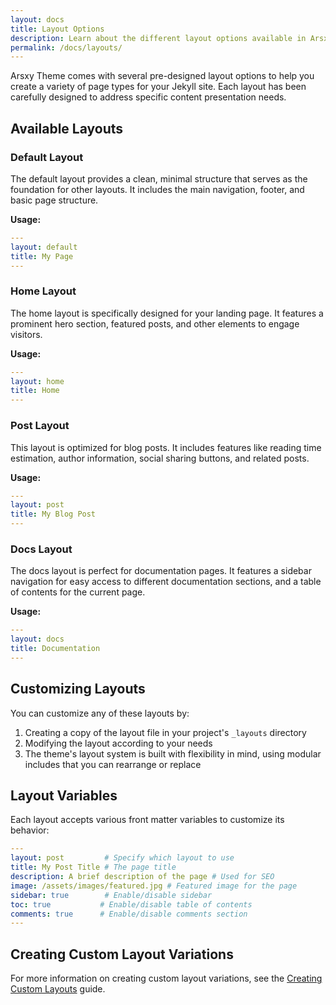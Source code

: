 ```yaml
---
layout: docs
title: Layout Options
description: Learn about the different layout options available in Arsxy Theme
permalink: /docs/layouts/
---
```

Arsxy Theme comes with several pre-designed layout options to help you create a variety of page types for your Jekyll site. Each layout has been carefully designed to address specific content presentation needs.

## Available Layouts

### Default Layout
The default layout provides a clean, minimal structure that serves as the foundation for other layouts. It includes the main navigation, footer, and basic page structure.

**Usage:**
```yaml
---
layout: default
title: My Page
---
```

### Home Layout
The home layout is specifically designed for your landing page. It features a prominent hero section, featured posts, and other elements to engage visitors.

**Usage:**
```yaml
---
layout: home
title: Home
---
```

### Post Layout
This layout is optimized for blog posts. It includes features like reading time estimation, author information, social sharing buttons, and related posts.

**Usage:**
```yaml
---
layout: post
title: My Blog Post
---
```

### Docs Layout
The docs layout is perfect for documentation pages. It features a sidebar navigation for easy access to different documentation sections, and a table of contents for the current page.

**Usage:**
```yaml
---
layout: docs
title: Documentation
---
```

## Customizing Layouts

You can customize any of these layouts by:

1. Creating a copy of the layout file in your project's `_layouts` directory
2. Modifying the layout according to your needs
3. The theme's layout system is built with flexibility in mind, using modular includes that you can rearrange or replace

## Layout Variables

Each layout accepts various front matter variables to customize its behavior:

```yaml
---
layout: post         # Specify which layout to use
title: My Post Title # The page title
description: A brief description of the page # Used for SEO
image: /assets/images/featured.jpg # Featured image for the page
sidebar: true        # Enable/disable sidebar
toc: true           # Enable/disable table of contents
comments: true      # Enable/disable comments section
---
```

## Creating Custom Layout Variations

For more information on creating custom layout variations, see the [Creating Custom Layouts](/docs/custom-layouts/) guide.